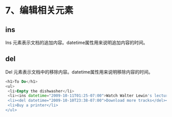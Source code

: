 # 7、编辑相关元素

## ins <a id="ins"></a>

Ins 元素表示文档的追加内容。datetime属性用来说明追加内容的时间。

## del <a id="del"></a>

Del 元素表示文档中的移除内容。datetime属性用来说明移除内容的时间。

```php
<h1>To Do</h1>
<ul>
 <li>Empty the dishwasher</li>
 <li><ins datetime="2009-10-11T01:25-07:00">Watch Walter Lewin's lectures</ins></li>
 <li><del datetime="2009-10-10T23:38-07:00">Download more tracks</del></li>
 <li>Buy a printer</li>
</ul>
```

